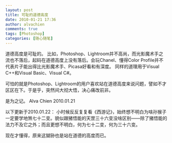 ```yaml
---
layout: post
title: 可耻的道德高度
date: 2010-01-21 17:36
author: alvachien
comments: true
tags: [Photoshop]
categories: [随心随笔]
---
```

道德高度是可耻的。
比如，Photoshop、Lightroom并不高尚，而光影魔术手之流也不落后，起码在道德高度上没有落后。会玩Chanel、懂得Color Profile并不代表片子能出得比光影魔术手、Picasa好看和有深度。
同样的道理用于Visual C++和Visual Basic、Visual C#。
 
可怕的就是Photoshop、Lightroom的用户喜欢站在道德高度来说问题，譬如不才区区在下。于是乎，突然间大彻大悟，决心痛改前非。
 
是为之记。
Alva Chien
2010.01.21

以下更新于2010.01.22：
小时候反反复复看《西游记》，始终想不明白为啥孙猴子一定要学地煞七十二变。貌似跟猪悟能的天罡三十六变没啥区别——除了猪悟能的法力不及它之外；而且更想不明白，何为七十二变，何为三十六变。
 
现在才懂得，原来这猢狲也是站在道德的高度而已。

